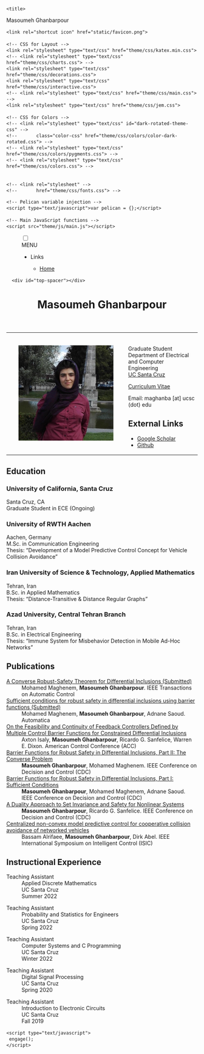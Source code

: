 <!DOCTYPE html>
<html lang="en">
  <head>
    <meta charset="UTF-8">
    <meta name="viewport" content="width=device-width, initial-scale=1.0">
    <meta http-equiv="Content-Language" content="en">

    <title>
Masoumeh Ghanbarpour    </title>

    <link rel="shortcut icon" href="static/favicon.png">

    <!-- CSS for Layout -->
    <link rel="stylesheet" type="text/css" href="theme/css/katex.min.css">
    <!-- <link rel="stylesheet" type="text/css" href="theme/css/charts.css"> -->
    <link rel="stylesheet" type="text/css" href="theme/css/decorations.css">
    <link rel="stylesheet" type="text/css" href="theme/css/interactive.css">
    <!-- <link rel="stylesheet" type="text/css" href="theme/css/main.css"> -->
    <link rel="stylesheet" type="text/css" href="theme/css/jem.css">

    <!-- CSS for Colors -->
    <!-- <link rel="stylesheet" type="text/css" id="dark-rotated-theme-css" -->
    <!--       class="color-css" href="theme/css/colors/color-dark-rotated.css"> -->
    <!-- <link rel="stylesheet" type="text/css" href="theme/css/colors/pygments.css"> -->
    <!-- <link rel="stylesheet" type="text/css" href="theme/css/colors.css"> -->


    <!-- <link rel="stylesheet" -->
    <!--       href="theme/css/fonts.css"> -->

<link rel="stylesheet" type="text/css" href="theme/css/page.css">

    <!-- Pelican variable injection -->
    <script type="text/javascript">var pelican = {};</script>

    <!-- Main JavaScript functions -->
    <script src="theme/js/main.js"></script>

  </head>

  <body>
    <main>
      <menu>
        <!-- The checkbox hack -->
        <input type="checkbox" id="hamburger-checkbox">
        <label for="hamburger-checkbox">
          <div id="hamburger">
            <span></span>
            <span></span>
            <span></span>
            <span>MENU</span>
          </div>
        </label>
        <nav>
          <ul>
            <li>
              <p>Links</p>
              <ul>
                <li>
                  <a href="/">Home</a>
                </li>
              </ul>
          </ul>
        </nav>
      </menu>

      <div id="top-spacer"></div>

<header>
    <h1>
        Masoumeh Ghanbarpour
    </h1>
</header>
<article class="index">

<table><tr><td width="300px"><center>
            <img width="250px" src="/images/masoumeh.jpg"></img></center>
    </td><td>
<br>
<p>
    Graduate Student <br>
    Department of Electrical and Computer Engineering<br>
    <a href="https://www.ucsc.edu/">UC Santa Cruz</a> 
</a><br>
</p>
<p>
<a href="/hosted/Masoumeh Ghanbarpour CV.pdf">Curriculum Vitae</a>
</p>
<p>
    Email: maghanba [at] ucsc (dot) edu <br>
</p>
<h2>
    External Links
</h2>

<ul>
    <li>
<a href="https://scholar.google.com/citations?user=vFsfAxEAAAAJ&hl=en">Google Scholar</a>
    </li><li>
<a href="https://github.com/MasoumehGM">Github</a>
    </li>
</ul>
</td></tr></table>




<!--pandoc -f markdown -t html index.md | wl-copy -->
<h2 id="education">Education</h2>
<h3 id="university-of-california-santa-cruz">University of California, Santa Cruz</h3>
<p>Santa Cruz, CA <br> Graduate Student in ECE (Ongoing) </p>
<h3 id="university-of-RWTH-Aachen">University of RWTH Aachen</h3>
<p>Aachen, Germany <br> M.Sc. in Communication Engineering <br> Thesis: “Development of a Model Predictive Control Concept for
Vehicle Collision Avoidance” </p>
<h3 id="Iran-university-of-science-and-thechnology">Iran University of Science & Technology, Applied Mathematics</h3>
<p>Tehran, Iran <br> B.Sc. in Applied Mathematics <br> Thesis: “Distance-Transitive & Distance Regular Graphs”</p>
<h3 id="azad-university-central-tehran-branch">Azad University, Central Tehran Branch</h3>
<p>Tehran, Iran <br> B.Sc. in Electrical Engineering <br> Thesis: “Immune System for Misbehavior Detection in
Mobile Ad-Hoc Networks”</p>
<dl>
<h2 id="publications">Publications</h2>
<dl>
<dt><a href="https://arxiv.org/pdf/2208.11364.pdf">A Converse Robust-Safety Theorem for Differential Inclusions (Submitted) </a> </dt>
<dd>Mohamed Maghenem, <strong>Masoumeh Ghanbarpour</strong>. IEEE Transactions on Automatic Control
</dd>  
<dt><a href="https://arxiv.org/pdf/2208.10829.pdf">Sufficient conditions for robust safety in differential inclusions using barrier functions (Submitted) </a> </dt>
<dd>Mohamed Maghenem, <strong>Masoumeh Ghanbarpour</strong>, Adnane Saoud. Automatica
</dd> 
<dt><a href="https://ieeexplore.ieee.org/stamp/stamp.jsp?arnumber=9867227">On the Feasibility and Continuity of Feedback Controllers Defined by Multiple Control Barrier Functions for Constrained Differential Inclusions </a> </dt>
<dd>Axton Isaly, <strong>Masoumeh Ghanbarpour</strong>, Ricardo G. Sanfelice, Warren E. Dixon. American Control Conference (ACC)
</dd>  
 <dt><a href="https://ieeexplore.ieee.org/stamp/stamp.jsp?arnumber=9682926">Barrier Functions for Robust Safety in Differential Inclusions, Part II: The Converse Problem </a> </dt>
<dd><strong>Masoumeh Ghanbarpour</strong>, Mohamed Maghenem. IEEE Conference on Decision and Control (CDC)
</dd> 
 <dt><a href="https://ieeexplore.ieee.org/stamp/stamp.jsp?arnumber=9683684">Barrier Functions for Robust Safety in Differential Inclusions, Part I: Sufficient Conditions </a> </dt>
<dd><strong>Masoumeh Ghanbarpour</strong>, Mohamed Maghenem, Adnane Saoud. IEEE Conference on Decision and Control (CDC)
</dd>   
 <dt><a href="https://ieeexplore.ieee.org/stamp/stamp.jsp?arnumber=9683698">A Duality Approach to Set Invariance and Safety for Nonlinear Systems </a> </dt>
<dd><strong>Masoumeh Ghanbarpour</strong>, Ricardo G. Sanfelice. IEEE Conference on Decision and Control (CDC)
</dd>    
 <dt><a href="https://ieeexplore.ieee.org/stamp/stamp.jsp?arnumber=6967623">Centralized non-convex model predictive control for cooperative collision avoidance of networked vehicles </a> </dt>
<dd>Bassam Alrifaee, <strong>Masoumeh Ghanbarpour</strong>, Dirk Abel. IEEE International Symposium on Intelligent Control (ISIC)
</dd>    
<h2 id="instructional-experience">Instructional Experience</h2>
<dl>
<dt>Teaching Assistant</dt>
<dd>Applied Discrete Mathematics
</dd>
<dd>UC Santa Cruz
</dd>
<dd>Summer 2022
</dl>    
<dl>
<dt>Teaching Assistant</dt>
<dd>Probability and Statistics for Engineers
</dd>
<dd>UC Santa Cruz
</dd>
<dd>Spring 2022
</dd>
</dl>
 <dl>
<dt>Teaching Assistant</dt>
<dd>Computer Systems and C Programming
</dd>
<dd>UC Santa Cruz
</dd>
<dd>Winter 2022
</dl>    
<dl>
 <dt>Teaching Assistant</dt>
<dd>Digital Signal Processing
</dd>
<dd>UC Santa Cruz
</dd>
<dd>Spring 2020
</dl>    
<dl> 
 <dt>Teaching Assistant</dt>
<dd>Introduction to Electronic Circuits
</dd>
<dd>UC Santa Cruz
</dd>
<dd>Fall 2019
</dl>    
<dl>  
 </dl>
<!-- <h2 id="selected-graduate-courses">Selected Graduate Courses</h2> -->
<!-- <dl> -->
<!-- <dt>UC Santa Cruz</dt> -->
<!-- <dd>Machine Learning -->
<!-- </dd> -->
<!-- <dd>Convex Optimization -->
<!-- </dd> -->
<!-- <dd>Nonlinear Control Theory -->
<!-- </dd> -->
<!-- <dd>Applied Optimal Control -->
<!-- </dd> -->
<!-- <dt>University of Tehran</dt> -->
<!-- <dd>Finite Element Method -->
<!-- </dd> -->
<!-- </dl> -->
<!-- <h2 id="skills">Skills</h2> -->
<!-- <dl> -->
<!-- <dt>Programming</dt> -->
<!-- <dd>MATLAB and Simulink -->
<!-- </dd> -->
<!-- <dd>Python -->
<!-- </dd> -->
<!-- <dd>MAPLE -->
<!-- </dd> -->
<!-- <dd>C++ -->
<!-- </dd> -->
<!-- <dt>Engineering, Modelling, and Simulation</dt> -->
<!-- <dd>SOLIDWORKS -->
<!-- </dd> -->
<!-- <dd>ANSYS -->
<!-- </dd> -->
<!-- <dd>ABAQUS -->
<!-- </dd> -->
<!-- <dt>Technical Writing and Documentation</dt> -->
<!-- <dd>LATEX -->
<!-- </dd> -->
<!-- <dd>Jupyter Notebook -->
<!-- </dd> -->
<!-- <dd>Keynote -->
<!-- </dd> -->
<!-- </dl> -->

<!-- <h2> -->
<!-- Additional Pages -->
<!-- </h2> -->
<!-- <ul class="toc"> -->
<!--      -->
<!-- </ul> -->

</article>
    </main>

    <script type="text/javascript">
     engage();
    </script>
  </body>

</html>
